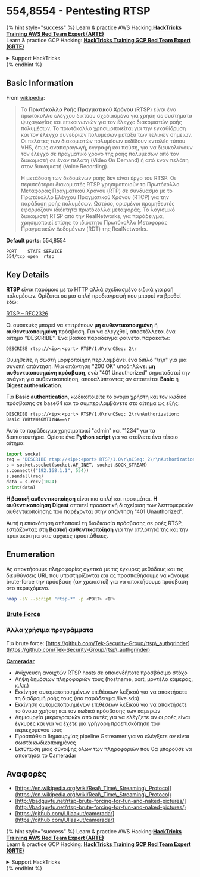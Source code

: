 # 554,8554 - Pentesting RTSP

{% hint style="success" %}
Learn & practice AWS Hacking:<img src="/.gitbook/assets/arte.png" alt="" data-size="line">[**HackTricks Training AWS Red Team Expert (ARTE)**](https://training.hacktricks.xyz/courses/arte)<img src="/.gitbook/assets/arte.png" alt="" data-size="line">\
Learn & practice GCP Hacking: <img src="/.gitbook/assets/grte.png" alt="" data-size="line">[**HackTricks Training GCP Red Team Expert (GRTE)**<img src="/.gitbook/assets/grte.png" alt="" data-size="line">](https://training.hacktricks.xyz/courses/grte)

<details>

<summary>Support HackTricks</summary>

* Check the [**subscription plans**](https://github.com/sponsors/carlospolop)!
* **Join the** 💬 [**Discord group**](https://discord.gg/hRep4RUj7f) or the [**telegram group**](https://t.me/peass) or **follow** us on **Twitter** 🐦 [**@hacktricks\_live**](https://twitter.com/hacktricks\_live)**.**
* **Share hacking tricks by submitting PRs to the** [**HackTricks**](https://github.com/carlospolop/hacktricks) and [**HackTricks Cloud**](https://github.com/carlospolop/hacktricks-cloud) github repos.

</details>
{% endhint %}

## Basic Information

From [wikipedia](https://en.wikipedia.org/wiki/Real\_Time\_Streaming\_Protocol):

> Το **Πρωτόκολλο Ροής Πραγματικού Χρόνου** (**RTSP**) είναι ένα πρωτόκολλο ελέγχου δικτύου σχεδιασμένο για χρήση σε συστήματα ψυχαγωγίας και επικοινωνιών για τον έλεγχο διακομιστών ροής πολυμέσων. Το πρωτόκολλο χρησιμοποιείται για την εγκαθίδρυση και τον έλεγχο συνεδριών πολυμέσων μεταξύ των τελικών σημείων. Οι πελάτες των διακομιστών πολυμέσων εκδίδουν εντολές τύπου VHS, όπως αναπαραγωγή, εγγραφή και παύση, για να διευκολύνουν τον έλεγχο σε πραγματικό χρόνο της ροής πολυμέσων από τον διακομιστή σε έναν πελάτη (Video On Demand) ή από έναν πελάτη στον διακομιστή (Voice Recording).
>
> Η μετάδοση των δεδομένων ροής δεν είναι έργο του RTSP. Οι περισσότεροι διακομιστές RTSP χρησιμοποιούν το Πρωτόκολλο Μεταφοράς Πραγματικού Χρόνου (RTP) σε συνδυασμό με το Πρωτόκολλο Ελέγχου Πραγματικού Χρόνου (RTCP) για την παράδοση ροής πολυμέσων. Ωστόσο, ορισμένοι προμηθευτές εφαρμόζουν ιδιόκτητα πρωτόκολλα μεταφοράς. Το λογισμικό διακομιστή RTSP από την RealNetworks, για παράδειγμα, χρησιμοποιεί επίσης το ιδιόκτητο Πρωτόκολλο Μεταφοράς Πραγματικών Δεδομένων (RDT) της RealNetworks.

**Default ports:** 554,8554
```
PORT    STATE SERVICE
554/tcp open  rtsp
```
## Key Details

**RTSP** είναι παρόμοιο με το HTTP αλλά σχεδιασμένο ειδικά για ροή πολυμέσων. Ορίζεται σε μια απλή προδιαγραφή που μπορεί να βρεθεί εδώ:

[RTSP – RFC2326](https://tools.ietf.org/html/rfc2326)

Οι συσκευές μπορεί να επιτρέπουν **μη αυθεντικοποιημένη** ή **αυθεντικοποιημένη** πρόσβαση. Για να ελεγχθεί, αποστέλλεται ένα αίτημα "DESCRIBE". Ένα βασικό παράδειγμα φαίνεται παρακάτω:

`DESCRIBE rtsp://<ip>:<port> RTSP/1.0\r\nCSeq: 2\r`

Θυμηθείτε, η σωστή μορφοποίηση περιλαμβάνει ένα διπλό "\r\n" για μια συνεπή απάντηση. Μια απάντηση "200 OK" υποδηλώνει **μη αυθεντικοποιημένη πρόσβαση**, ενώ "401 Unauthorized" σηματοδοτεί την ανάγκη για αυθεντικοποίηση, αποκαλύπτοντας αν απαιτείται **Basic** ή **Digest authentication**.

Για **Basic authentication**, κωδικοποιείτε το όνομα χρήστη και τον κωδικό πρόσβασης σε base64 και το συμπεριλαμβάνετε στο αίτημα ως εξής:

`DESCRIBE rtsp://<ip>:<port> RTSP/1.0\r\nCSeq: 2\r\nAuthorization: Basic YWRtaW46MTIzNA==\r`

Αυτό το παράδειγμα χρησιμοποιεί "admin" και "1234" για τα διαπιστευτήρια. Ορίστε ένα **Python script** για να στείλετε ένα τέτοιο αίτημα:
```python
import socket
req = "DESCRIBE rtsp://<ip>:<port> RTSP/1.0\r\nCSeq: 2\r\nAuthorization: Basic YWRtaW46MTIzNA==\r\n\r\n"
s = socket.socket(socket.AF_INET, socket.SOCK_STREAM)
s.connect(("192.168.1.1", 554))
s.sendall(req)
data = s.recv(1024)
print(data)
```
**Η βασική αυθεντικοποίηση** είναι πιο απλή και προτιμάται. **Η αυθεντικοποίηση Digest** απαιτεί προσεκτική διαχείριση των λεπτομερειών αυθεντικοποίησης που παρέχονται στην απάντηση "401 Unauthorized".

Αυτή η επισκόπηση απλοποιεί τη διαδικασία πρόσβασης σε ροές RTSP, εστιάζοντας στη **Βασική αυθεντικοποίηση** για την απλότητά της και την πρακτικότητα στις αρχικές προσπάθειες.

## Enumeration

Ας αποκτήσουμε πληροφορίες σχετικά με τις έγκυρες μεθόδους και τις διευθύνσεις URL που υποστηρίζονται και ας προσπαθήσουμε να κάνουμε brute-force την πρόσβαση (αν χρειαστεί) για να αποκτήσουμε πρόσβαση στο περιεχόμενο.
```bash
nmap -sV --script "rtsp-*" -p <PORT> <IP>
```
### [Brute Force](../generic-methodologies-and-resources/brute-force.md#rtsp)

### **Άλλα χρήσιμα προγράμματα**

Για brute force: [https://github.com/Tek-Security-Group/rtsp\_authgrinder](https://github.com/Tek-Security-Group/rtsp\_authgrinder)

[**Cameradar**](https://github.com/Ullaakut/cameradar)

* Ανίχνευση ανοιχτών RTSP hosts σε οποιονδήποτε προσβάσιμο στόχο
* Λήψη δημόσιων πληροφοριών τους (hostname, port, μοντέλο κάμερας, κ.λπ.)
* Εκκίνηση αυτοματοποιημένων επιθέσεων λεξικού για να αποκτήσετε τη διαδρομή ροής τους (για παράδειγμα /live.sdp)
* Εκκίνηση αυτοματοποιημένων επιθέσεων λεξικού για να αποκτήσετε το όνομα χρήστη και τον κωδικό πρόσβασης των καμερών
* Δημιουργία μικρογραφιών από αυτές για να ελέγξετε αν οι ροές είναι έγκυρες και για να έχετε μια γρήγορη προεπισκόπηση του περιεχομένου τους
* Προσπάθεια δημιουργίας pipeline Gstreamer για να ελέγξετε αν είναι σωστά κωδικοποιημένες
* Εκτύπωση μιας σύνοψης όλων των πληροφοριών που θα μπορούσε να αποκτήσει το Cameradar

## Αναφορές

* [https://en.wikipedia.org/wiki/Real\_Time\_Streaming\_Protocol](https://en.wikipedia.org/wiki/Real\_Time\_Streaming\_Protocol)
* [http://badguyfu.net/rtsp-brute-forcing-for-fun-and-naked-pictures/](http://badguyfu.net/rtsp-brute-forcing-for-fun-and-naked-pictures/)
* [https://github.com/Ullaakut/cameradar](https://github.com/Ullaakut/cameradar)

{% hint style="success" %}
Learn & practice AWS Hacking:<img src="/.gitbook/assets/arte.png" alt="" data-size="line">[**HackTricks Training AWS Red Team Expert (ARTE)**](https://training.hacktricks.xyz/courses/arte)<img src="/.gitbook/assets/arte.png" alt="" data-size="line">\
Learn & practice GCP Hacking: <img src="/.gitbook/assets/grte.png" alt="" data-size="line">[**HackTricks Training GCP Red Team Expert (GRTE)**<img src="/.gitbook/assets/grte.png" alt="" data-size="line">](https://training.hacktricks.xyz/courses/grte)

<details>

<summary>Support HackTricks</summary>

* Check the [**subscription plans**](https://github.com/sponsors/carlospolop)!
* **Join the** 💬 [**Discord group**](https://discord.gg/hRep4RUj7f) or the [**telegram group**](https://t.me/peass) or **follow** us on **Twitter** 🐦 [**@hacktricks\_live**](https://twitter.com/hacktricks\_live)**.**
* **Share hacking tricks by submitting PRs to the** [**HackTricks**](https://github.com/carlospolop/hacktricks) and [**HackTricks Cloud**](https://github.com/carlospolop/hacktricks-cloud) github repos.

</details>
{% endhint %}
